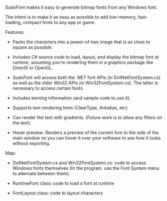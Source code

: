 SudoFont makes it easy to generate bitmap fonts from any Windows font.

The intent is to make it as easy as possible to add low-memory, fast-loading,
compact fonts to any app or game.


Features:

- Packs the characters into a power-of-two image that is as close to square as possible.

- Includes C# source code to load, layout, and display the bitmap font at runtime,
  assuming you're rendering them in a graphics package like DirectX or OpenGL.

- SudoFont will access both the .NET font APIs (in DotNetFontSystem.cs) as well as the 
  older Win32 APIs (in Win32FontSystem.cs). The latter is necessary to access certain fonts.

- Includes kerning information (and sample code to use it).

- Supports text rendering hints (ClearType, Antialias, etc).

- Can render the text with gradients. (Future work is to allow any filters on the text).

- Hover preview: Renders a preview of the current font to the side of the main window so 
  you can hover it over your software to see how it looks without exporting.



Map:

- DotNetFontSystem.cs and Win32FontSystem.cs: code to access Windows fonts themselves
  (In the program, use the Font System menu to alternate between them).

- RuntimeFont class: code to load a font at runtime

- FontLayout class: code to layout characters


